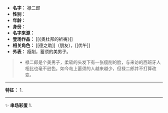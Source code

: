
- **名字：** 禄二郎
- **性别：** 
- **年龄：** 
- **身份：** 
- **名字来源：** 
- **登场作品：** [[《奥杜邦的祈祷》]]
- **相关角色：** [[德之助]]（朋友），[[优午]]
- **外表：** 瘦削，蓄须的美男子。

> - 禄二郎是个美男子，柔软的头发下有一张瘦削的脸，与来访的西班牙人相比也毫不逊色。如今岛上蓄须的人越来越少，但禄二郎并不打算改变。

---

**特征：** 
1. 

---

✨ **串场彩蛋** 
1. 